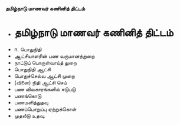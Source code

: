 **தமிழ்நாடு மாணவர் கணினித் திட்டம்**
- # தமிழ்நாடு மாணவர் கணினித் திட்டம்
- n. பொதுநிதி
- ஆட்சியாளரின் பண வருமானத்துறை
- நாட்டுப் பொருள்வாய்த் துறை
- பொதுநிதி ஆட்சி
- பொதுச்செல்வ ஆட்சி முறை
- (வினை) நிதி ஆட்சி செய்
- பண விவகாரங்களில் ஈடுபடு
- பணங்கொடு
- பணமளித்துதவு
- பணப்பொறுப்பு ஏற்றுக்கொள்
- முதலீடு உதவு.

